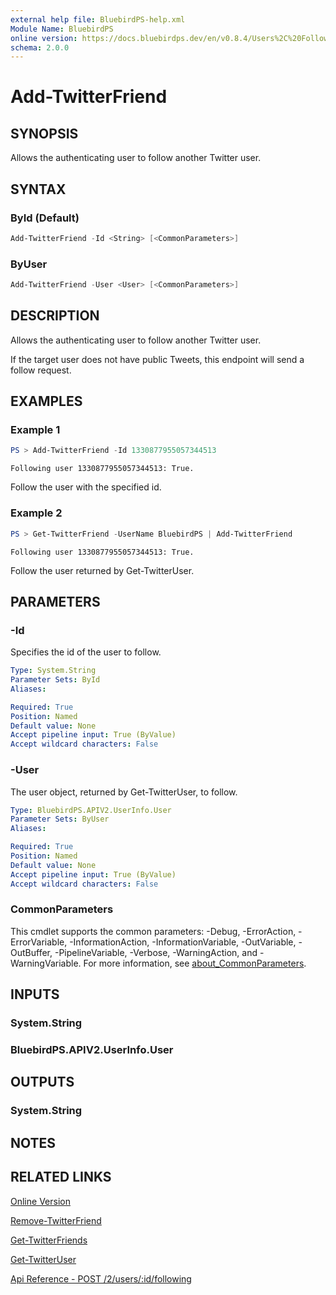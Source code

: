 ```yaml
---
external help file: BluebirdPS-help.xml
Module Name: BluebirdPS
online version: https://docs.bluebirdps.dev/en/v0.8.4/Users%2C%20Followers%2C%20Friends%2C%20and%20Blocks/Add-TwitterFriend
schema: 2.0.0
---
```


# Add-TwitterFriend

## SYNOPSIS

Allows the authenticating user to follow another Twitter user.

## SYNTAX

### ById (Default)

```powershell
Add-TwitterFriend -Id <String> [<CommonParameters>]
```

### ByUser

```powershell
Add-TwitterFriend -User <User> [<CommonParameters>]
```

## DESCRIPTION

Allows the authenticating user to follow another Twitter user.

If the target user does not have public Tweets, this endpoint will send a follow request.

## EXAMPLES

### Example 1

```powershell
PS > Add-TwitterFriend -Id 1330877955057344513
```

```text
Following user 1330877955057344513: True.
```

Follow the user with the specified id.

### Example 2

```powershell
PS > Get-TwitterFriend -UserName BluebirdPS | Add-TwitterFriend
```

```text
Following user 1330877955057344513: True.
```

Follow the user returned by Get-TwitterUser.

## PARAMETERS

### -Id

Specifies the id of the user to follow.

```yaml
Type: System.String
Parameter Sets: ById
Aliases:

Required: True
Position: Named
Default value: None
Accept pipeline input: True (ByValue)
Accept wildcard characters: False
```

### -User

The user object, returned by Get-TwitterUser, to follow.

```yaml
Type: BluebirdPS.APIV2.UserInfo.User
Parameter Sets: ByUser
Aliases:

Required: True
Position: Named
Default value: None
Accept pipeline input: True (ByValue)
Accept wildcard characters: False
```

### CommonParameters

This cmdlet supports the common parameters: -Debug, -ErrorAction, -ErrorVariable, -InformationAction, -InformationVariable, -OutVariable, -OutBuffer, -PipelineVariable, -Verbose, -WarningAction, and -WarningVariable. For more information, see [about_CommonParameters](http://go.microsoft.com/fwlink/?LinkID=113216).

## INPUTS

### System.String

### BluebirdPS.APIV2.UserInfo.User

## OUTPUTS

### System.String

## NOTES

## RELATED LINKS

[Online Version](https://docs.bluebirdps.dev/en/v0.8.4/Users%2C%20Followers%2C%20Friends%2C%20and%20Blocks/Add-TwitterFriend)

[Remove-TwitterFriend](https://docs.bluebirdps.dev/en/v0.8.4/Users%2C%20Followers%2C%20Friends%2C%20and%20Blocks/Remove-TwitterFriend)

[Get-TwitterFriends](https://docs.bluebirdps.dev/en/v0.8.4/Users%2C%20Followers%2C%20Friends%2C%20and%20Blocks/Get-TwitterFriends)

[Get-TwitterUser](https://docs.bluebirdps.dev/en/v0.8.4/Users%2C%20Followers%2C%20Friends%2C%20and%20Blocks/Get-TwitterUser)

[Api Reference - POST /2/users/:id/following](https://developer.twitter.com/en/docs/twitter-api/users/follows/api-reference/post-users-source_user_id-following)
